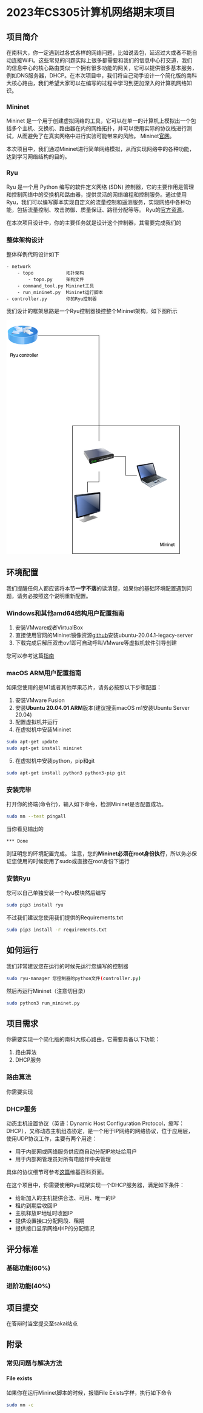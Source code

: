 # 2023年CS305计算机网络期末项目

## 项目简介
在南科大，你一定遇到过各式各样的网络问题，比如说丢包，延迟过大或者不能自动连接WiFi。这些常见的问题实际上很多都需要和我们的信息中心打交道，我们的信息中心的核心路由类似一个拥有很多功能的网关，它可以提供很多基本服务，例如DNS服务器，DHCP。在本次项目中，我们将自己动手设计一个简化版的南科大核心路由，我们希望大家可以在编写的过程中学习到更加深入的计算机网络知识。
### Mininet
Mininet 是一个用于创建虚拟网络的工具，它可以在单一的计算机上模拟出一个包括多个主机、交换机、路由器在内的网络拓扑，并可以使用实际的协议栈进行测试，从而避免了在真实网络中进行实验可能带来的风险。
Mininet[官网](http://mininet.org/)。

本次项目中，我们通过Mininet进行简单网络模拟，从而实现网络中的各种功能，达到学习网络结构的目的。

### Ryu
Ryu 是一个用 Python 编写的软件定义网络 (SDN) 控制器，它的主要作用是管理和控制网络中的交换机和路由器，提供灵活的网络编程和控制服务。通过使用 Ryu，我们可以编写脚本实现自定义的流量控制和遥测服务，实现网络中各种功能，包括流量控制、攻击防御、质量保证、路径分配等等。
Ryu的[官方资源](https://ryu-sdn.org/resources.html)。

在本次项目设计中，你的主要任务就是设计这个控制器，其需要完成我们的
### 整体架构设计
整体样例代码设计如下
```text
- network
    - topo            拓扑架构
        - topo.py     架构文件
    - command_tool.py Mininet工具
    - run_mininet.py  Mininet运行脚本
- controller.py       你的Ryu控制器
```


我们设计的框架思路是一个Ryu控制器操控整个Mininet架构，如下图所示


![架构图](img/design.png)
## 环境配置
我们提醒任何人都应该将本节**一字不落**的读清楚，如果你的基础环境配置遇到问题，请务必按照这个说明重新配置。
### Windows和其他amd64结构用户配置指南
1. 安装VMware或者VirtualBox
2. 直接使用官网的Mininet镜像资源[github](https://github.com/mininet/mininet/releases/)安装ubuntu-20.04.1-legacy-server
3. 下载完成后解压双击ovf即可自动呼叫VMware等虚拟机软件引导创建
   
您可以参考这篇[指南](https://naiv.fun/Dev/41.html)
### macOS ARM用户配置指南
如果您使用的是M1或者其他苹果芯片，请务必按照以下步骤配置：
1. 安装VMware Fusion
2. 安装**Ubuntu 20.04.01 ARM**版本(建议搜索macOS m1安装Ubuntu Server 20.04)
3. 配置虚拟机并运行
4. 在虚拟机中安装Mininet
```bash
sudo apt-get update
sudo apt-get install mininet
```
5. 在虚拟机中安装python，pip和git
```bash
sudo apt-get install python3 python3-pip git
```

### 安装完毕
打开你的终端(命令行)，输入如下命令，检测Mininet是否配置成功。
```bash
sudo mn --test pingall
```
当你看见输出的
```bash
*** Done
```
则证明您的环境配置完成。
注意，您的**Mininet必须在root身份执行**，所以务必保证您使用的时候使用了sudo或直接在root身份下运行
### 安装Ryu
您可以自己单独安装一个Ryu模块然后编写
```bash
sudo pip3 install ryu
```
不过我们建议您使用我们提供的Requirements.txt
```bash
sudo pip3 install -r requirements.txt
```

## 如何运行
我们非常建议您在运行的时候先运行您编写的控制器
```bash
sudo ryu-manager 您控制器的python文件(controller.py)
```
然后再运行Mininet（注意切目录）
```bash
sudo python3 run_mininet.py
```

## 项目需求
你需要实现一个简化版的南科大核心路由，它需要具备以下功能：
1. 路由算法
2. DHCP服务
### 路由算法
你需要实现

### DHCP服务
动态主机设置协议（英语：Dynamic Host Configuration Protocol，缩写：DHCP），又称动态主机组态协定，是一个用于IP网络的网络协议，位于应用层，使用UDP协议工作，主要有两个用途：

- 用于内部网或网络服务供应商自动分配IP地址给用户
- 用于内部网管理员对所有电脑作中央管理

具体的协议细节可参考[这篇](https://zh.wikipedia.org/zh-cn/%E5%8A%A8%E6%80%81%E4%B8%BB%E6%9C%BA%E8%AE%BE%E7%BD%AE%E5%8D%8F%E8%AE%AE)维基百科页面。

在这个项目中，你需要使用Ryu框架实现一个DHCP服务器，满足如下条件：

- 给新加入的主机提供合法、可用、唯一的IP
- 租约到期后收回IP
- 主机释放IP地址时收回IP
- 提供设置接口分配网段、租期
- 提供接口显示网络中IP的分配情况

## 评分标准
### 基础功能(60%)

### 进阶功能(40%)

## 项目提交
在答辩时当堂提交至sakai站点

## 附录
### 常见问题与解决方法
#### File exists
如果你在运行Mininet脚本的时候，报错File Exists字样，执行如下命令
```bash
sudo mn -c
```
